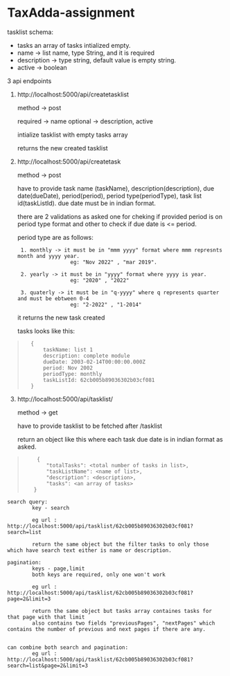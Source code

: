 # TaxAdda-assignment


tasklist schema:
-    tasks  an array of tasks intialized empty.
-    name -> list name, type String, and it is required
-    description -> type string, default value is empty string.
-    active -> boolean


3 api endpoints

1) http://localhost:5000/api/createtasklist
    
    method -> post
    
    required -> name
    optional -> description, active
    
    intialize tasklist with empty tasks array
    
    returns the new created tasklist
    

2) http://localhost:5000/api/createtask

    method -> post
    
    have to provide task name (taskName), description(description), due date(dueDate), period(period), period type(periodType), task list id(taskListId).
    due date must be in indian format.
    
    there are 2 validations as asked one for cheking if provided period is on period type format and other to check if due date is <= period.
    
    period type are as follows:
        
        1. monthly -> it must be in "mmm yyyy" format where mmm represnts month and yyyy year.
                        eg: "Nov 2022" , "mar 2019".
        
        2. yearly -> it must be in "yyyy" format where yyyy is year.
                        eg: "2020" , "2022"
                        
        3. quaterly -> it must be in "q-yyyy" where q represents quarter and must be ebtween 0-4
                        eg: "2-2022" , "1-2014"
    
    it returns the new task created
    
    tasks looks like this:
>       {  
>           taskName: list 1
>           description: complete module
>           dueDate: 2003-02-14T00:00:00.000Z
>           period: Nov 2002
>           periodType: monthly
>           taskListId: 62cb005b89036302b03cf081
>       }
    
 
3) http://localhost:5000/api/tasklist/<tasklistid>

    method -> get
    
    have to provide tasklist to be fetched after /tasklist
    
    return an object like this where each task due date is in indian format as asked.
>         {
>            "totalTasks": <total number of tasks in list>,
>            "taskListName": <name of list>,
>            "description": <description>,
>            "tasks": <an array of tasks>
>        }

    search query:
            key - search
            
            eg url : http://localhost:5000/api/tasklist/62cb005b89036302b03cf081?search=list
            
            return the same object but the filter tasks to only those which have search text either is name or description.
            
    pagination:
            keys - page,limit
            both keys are required, only one won't work
            
            eg url : http://localhost:5000/api/tasklist/62cb005b89036302b03cf081?page=2&limit=3
            
            return the same object but tasks array containes tasks for that page with that limit
            also contains two fields "previousPages", "nextPages" which contains the number of previous and next pages if there are any. 
        
    
    can combine both search and pagination:
            eg url : http://localhost:5000/api/tasklist/62cb005b89036302b03cf081?search=list&page=2&limit=3
            
    
        
